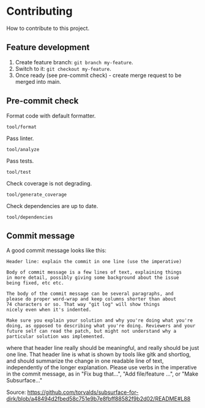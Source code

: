 # Contributing

How to contribute to this project.

## Feature development
1. Create feature branch: `git branch my-feature`.
2. Switch to it: `git checkout my-feature`.
3. Once ready (see pre-commit check) - create merge request
   to be merged into main.

## Pre-commit check
Format code with default formatter.
```
tool/format
```

Pass linter.
```
tool/analyze
```

Pass tests.
```
tool/test
```

Check coverage is not degrading.
```
tool/generate_coverage
```

Check dependencies are up to date.
```
tool/dependencies
```

## Commit message
A good commit message looks like this:

	Header line: explain the commit in one line (use the imperative)

	Body of commit message is a few lines of text, explaining things
	in more detail, possibly giving some background about the issue
	being fixed, etc etc.

	The body of the commit message can be several paragraphs, and
	please do proper word-wrap and keep columns shorter than about
	74 characters or so. That way "git log" will show things
	nicely even when it's indented.

	Make sure you explain your solution and why you're doing what you're
	doing, as opposed to describing what you're doing. Reviewers and your
	future self can read the patch, but might not understand why a
	particular solution was implemented.

where that header line really should be meaningful, and really should be
just one line.  That header line is what is shown by tools like gitk and
shortlog, and should summarize the change in one readable line of text,
independently of the longer explanation. Please use verbs in the
imperative in the commit message, as in "Fix bug that...", "Add
file/feature ...", or "Make Subsurface..."

Source:
https://github.com/torvalds/subsurface-for-dirk/blob/a48494d2fbed58c751e9b7e8fbff88582f9b2d02/README#L88
